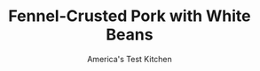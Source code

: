 ---
layout: ../../layouts/MarkdownPostLayout.astro
title: Fennel-Crusted Pork with White Beans
author: America's Test Kitchen
pubDate: 2023-03-15
description: "Parmesan and full-bodied extra-virgin olive oil make these beans rich and creamy."
image_url: https://res.cloudinary.com/hksqkdlah/image/upload/ar_1:1,c_fill,dpr_2.0,f_auto,fl_lossy.progressive.strip_profile,g_faces:auto,q_auto:low,w_344/34374_sfs-fennelcrustedporkwhitebeans-32
tags: ["Main Courses","Pork","Weeknight"]
calories: 3138
protein: 70
carbohydrates: 54
fats: 
fiber: 12
ingredients: ["2 (12- to 16-ounce), pork tenderloins, trimmed","2 tablespoons, fennel seeds",", Salt and pepper","1/4 cup, extra-virgin olive oil, plus extra for drizzling","4 , garlic cloves, minced","2 (15-ounce) cans, cannellini beans, rinsed","1 cup, chicken broth","8 ounces, cherry tomatoes, halved","2 ounces, Parmesan cheese, grated (1 cup)","2 tablespoons, chopped fresh basil"]
serves: 4
time: "30 minutes"
instructions: ["Adjust oven rack to middle position and heat oven to 450 degrees. Sprinkle pork with fennel seeds and season with salt and pepper, pressing to adhere. Heat 1 tablespoon oil in 12-inch skillet over medium-high heat until just smoking. Add pork and cook until browned on all sides, 5 to 7 minutes; transfer to rimmed baking sheet. Roast until pork registers 140 degrees, 14 to 18 minutes. Transfer to carving board, tent with foil, and let rest for 5 minutes.","Meanwhile, add 1 tablespoon oil and garlic to now-empty skillet and cook over medium-low heat until fragrant, about 30 seconds. Increase heat to medium; add beans, broth, ¼ teaspoon salt, and 1/4 teaspoon pepper; and cook until slightly thickened, 5 to 7 minutes. Add tomatoes, Parmesan, and remaining 2 tablespoons oil and cook until creamy, about 2 minutes.","Transfer beans to shallow platter and drizzle with extra oil. Slice pork and place over beans. Sprinkle with basil and serve."]
nutrition: ["2026 mg Potassium","961 mg Phosphorus","664 mg Calcium","9 mg Iron","200 mg Magnesium","1366 mg Sodium","7 mg Zinc","31 g Fat","14 mg Niacin (B3)","15 g Monounsaturated","3 g Polyunsaturated","2 mg Thiamin (B1)","9 mg Vitamin C","149 mg Cholesterol","10 g Saturated","12 g Fiber","153 µg Folate (food)","3 g Sugars","27 µg Vitamin K","413 g Water","54 g Carbs","153 µg Folate equivalent (total)","70 g Protein","4 mg Vitamin E","1 µg Vitamin B12","1 mg Vitamin B6","105 µg Vitamin A","784 kcal Energy","3138 calories"]
notes: "We recommend California Olive Ranch Everyday Extra Virgin Olive Oil."
---